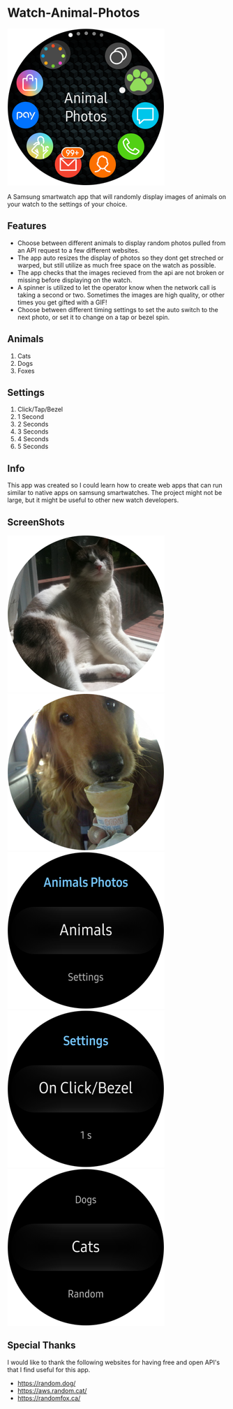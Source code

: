 # Watch-Animal-Photos
![alt text](https://raw.githubusercontent.com/ericpelland/Animal-Photos/master/imgs/Screen_20181028_103208.png)

A Samsung smartwatch app that will randomly display images of animals on your watch to the settings of your choice.

## Features
* Choose between different animals to display random photos pulled from an API request to a few different websites.
* The app auto resizes the display of photos so they dont get streched or warped, but still utilize as much free space on the watch as possible.
* The app checks that the images recieved from the api are not broken or missing before displaying on the watch.
* A spinner is utilized to let the operator know when the network call is taking a second or two.  Sometimes the images are high quality, or other times you get gifted with a GIF!
* Choose between different timing settings to set the auto switch to the next photo, or set it to change on a tap or bezel spin.

## Animals
1) Cats
2) Dogs
3) Foxes

## Settings
1) Click/Tap/Bezel
2) 1 Second
3) 2 Seconds
4) 3 Seconds
5) 4 Seconds
6) 5 Seconds

## Info
This app was created so I could learn how to create web apps that can run similar to native apps on samsung smartwatches.  The project might not be large, but it might be useful to other new watch developers.

## ScreenShots
![alt text](https://raw.githubusercontent.com/ericpelland/Animal-Photos/master/imgs/Screen_20181028_103323.png)
![alt text](https://raw.githubusercontent.com/ericpelland/Animal-Photos/master/imgs/Screen_20181028_103315.png)
![alt text](https://raw.githubusercontent.com/ericpelland/Animal-Photos/master/imgs/Screen_20181028_103213.png)
![alt text](https://raw.githubusercontent.com/ericpelland/Animal-Photos/master/imgs/Screen_20181028_103228.png)
![alt text](https://raw.githubusercontent.com/ericpelland/Animal-Photos/master/imgs/Screen_20181028_103246.png)

## Special Thanks
I would like to thank the following websites for having free and open API's that I find useful for this app.
* https://random.dog/
* https://aws.random.cat/
* https://randomfox.ca/
